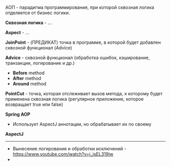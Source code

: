 АОП - парадигма программирования, при которой сквозная логика отделяется от бизнес логики.

**Сквозная логика** - ...

**Aspect** - ...

**JoinPoint** - (ПРЕДИКАТ) точка в программе, в которой будет добавлен сквозной функционал (Advice)

**Advice** - сквозной функционал (обработка ошибок, кэширование, транзакции, логирование и др.)
- **Before** method
- **After** method
- **Around** method

**PointCut** - точка, которая отслеживает вызов метода, к которому будет применена сквозная логика (регулярное приложение, которое возвращает true или false)

**Spring AOP**
- Использует AspectJ аннотации, но обрабатывает их по своему

**AspectJ**

---

- Вынесение логирования и обработки исключений - https://www.youtube.com/watch?v=j_isEL319jw
- 
